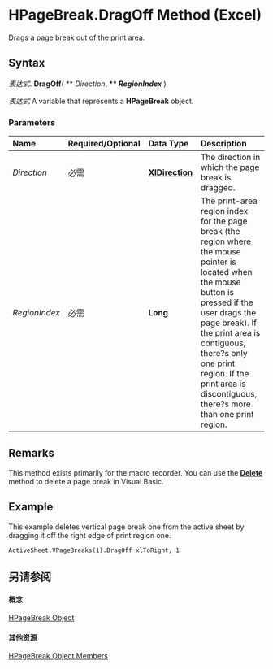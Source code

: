 
# HPageBreak.DragOff Method (Excel)

Drags a page break out of the print area.


## Syntax

 _表达式_. **DragOff**( ** _Direction_**, ** _RegionIndex_** )

 _表达式_ A variable that represents a **HPageBreak** object.


### Parameters



|**Name**|**Required/Optional**|**Data Type**|**Description**|
|:-----|:-----|:-----|:-----|
| _Direction_|必需|**[XlDirection](546386fc-9c67-e358-d5c3-357f02a08abc.md)**|The direction in which the page break is dragged.|
| _RegionIndex_|必需|**Long**|The print-area region index for the page break (the region where the mouse pointer is located when the mouse button is pressed if the user drags the page break). If the print area is contiguous, there?s only one print region. If the print area is discontiguous, there?s more than one print region.|

## Remarks

This method exists primarily for the macro recorder. You can use the  **[Delete](27eaaae7-ddc7-a663-b577-b1554a25b5e6.md)** method to delete a page break in Visual Basic.


## Example

This example deletes vertical page break one from the active sheet by dragging it off the right edge of print region one.


```
ActiveSheet.VPageBreaks(1).DragOff xlToRight, 1
```


## 另请参阅


#### 概念


[HPageBreak Object](8fc96958-33ab-8251-f627-4769b5eab97f.md)
#### 其他资源


[HPageBreak Object Members](http://msdn.microsoft.com/library/32b561ff-a0cf-142b-0a46-c622a42b6125%28Office.15%29.aspx)